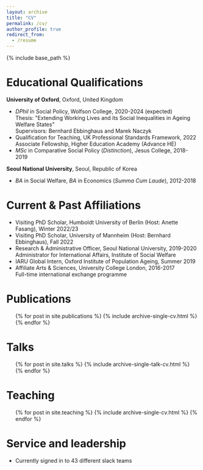 ```yaml
---
layout: archive
title: "CV"
permalink: /cv/
author_profile: true
redirect_from:
  - /resume
---
```


{% include base_path %}

Educational Qualifications
======
**University of Oxford**, Oxford, United Kingdom
  * *DPhil* in Social Policy, Wolfson College, 2020-2024 (expected)  
    Thesis: "Extending Working Lives and its Social Inequalities in Ageing Welfare States"  
    Supervisors: Bernhard Ebbinghaus and Marek Naczyk  
  * Qualification for Teaching, UK Professional Standards Framework, 2022  
    Associate Fellowship, Higher Education Academy (Advance HE)
  * *MSc* in Comparative Social Policy (*Distinction*), Jesus College, 2018-2019
  
**Seoul National University**, Seoul, Republic of Korea
  * *BA* in Social Welfare, *BA* in Economics (*Summa Cum Laude*), 2012-2018

Current & Past Affiliations
======
* Visiting PhD Scholar, Humboldt University of Berlin (Host: Anette Fasang), Winter 2022/23
* Visiting PhD Scholar, University of Mannheim (Host: Bernhard Ebbinghaus), Fall 2022
* Research & Administrative Officer, Seoul National University, 2019-2020  
   Administrator for International Affairs, Institute of Social Welfare
* IARU Global Intern, Oxford Institute of Population Ageing, Summer 2019
* Affiliate Arts & Sciences, University College London, 2016-2017  
  Full-time international exchange programme


Publications
======
  <ul>{% for post in site.publications %}
    {% include archive-single-cv.html %}
  {% endfor %}</ul>
  
Talks
======
  <ul>{% for post in site.talks %}
    {% include archive-single-talk-cv.html %}
  {% endfor %}</ul>
  
Teaching
======
  <ul>{% for post in site.teaching %}
    {% include archive-single-cv.html %}
  {% endfor %}</ul>
  
Service and leadership
======
* Currently signed in to 43 different slack teams
